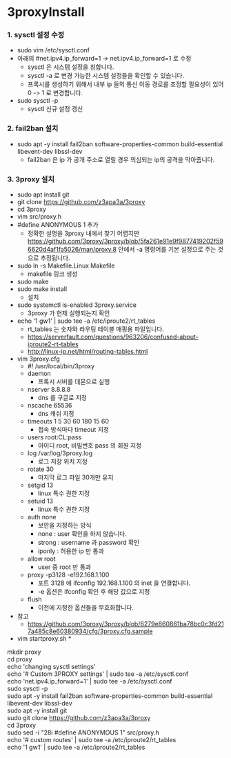 # 3proxyInstall

### 1. sysctl 설정 수정
* sudo vim /etc/sysctl.conf
* 아래의 #net.ipv4.ip_forward=1 -> net.ipv4.ip_forward=1 로 수정
  * sysctl 은 시스템 설정을 칭합니다.
  * sysctl -a 로 변경 가능한 시스템 설정들을 확인할 수 있습니다.
  * 프록시를 생성하기 위해서 내부 ip 들의 통신 이동 경로를 조정할 필요성이 있어 0 -> 1 로 변경합니다.
* sudo sysctl -p
  * sysctl 신규 설정 갱신

### 2. fail2ban 설치
* sudo apt -y install fail2ban software-properties-common build-essential libevent-dev libssl-dev
  * fail2ban 은 ip 가 공개 주소로 열릴 경우 의심되는 ip의 공격을 막아줍니다.

### 3. 3proxy 설치
* sudo apt install git
* git clone https://github.com/z3apa3a/3proxy
* cd 3proxy
* vim src/proxy.h
* #define ANONYMOUS 1 추가
  * 정확한 설명을 3proxy 내에서 찾기 어렵지만 https://github.com/3proxy/3proxy/blob/5fa261e91e9f9877419202f596620d4af1fa5026/man/proxy.8 안에서 -a 명령어를 기본 설정으로 주는 것으로 추정됩니다.
* sudo ln -s Makefile.Linux Makefile
  * makefile 링크 생성
* sudo make
* sudo make install
  * 설치
* sudo systemctl is-enabled 3proxy.service
  * 3proxy 가 현제 실행되는지 확인
* echo '1 gw1' | sudo tee -a /etc/iproute2/rt_tables
  * rt_tables 는 숫자와 라우팅 테이블 매핑용 파일입니다.
  * https://serverfault.com/questions/963206/confused-about-iproute2-rt-tables
  * http://linux-ip.net/html/routing-tables.html
* vim 3proxy.cfg
  * #! /usr/local/bin/3proxy
  * daemon
    * 프록시 서버를 데몬으로 실행
  * nserver 8.8.8.8
    * dns 를 구글로 지정
  * nscache 65536
    * dns 캐쉬 지정
  * timeouts 1 5 30 60 180 15 60
    * 접속 방식마다 timeout 지정
  * users root:CL:pass
    * 아이디 root, 비밀번호 pass 의 회원 지정
  * log /var/log/3proxy.log
    * 로그 저장 위치 지정
  * rotate 30
    * 마지막 로그 파일 30개만 유지
  * setgid 13
    * linux 특수 권한 지정
  * setuid 13
    * linux 특수 권한 지정
  * auth none
    * 보안을 지정하는 방식
    * none : user 확인을 하지 않습니다.
    * strong : username 과 password 확인
    * iponly : 허용한 ip 만 통과
  * allow root
    * user 중 root 만 통과
  * proxy -p3128 -e192.168.1.100
    * 포트 3128 에 ifconfig 192.168.1.100 의 inet 을 연결합니다.
    * -e 옵션은 ifconfig 확인 후 해당 값으로 지정
  * flush
    * 이전에 지정한 옵션들을 무효화합니다.
* 참고
  * https://github.com/3proxy/3proxy/blob/6279e860861ba78bc0c3fd217a485c8e60380934/cfg/3proxy.cfg.sample
* vim startproxy.sh
  * 







mkdir proxy   
cd proxy   
echo 'changing sysctl settings'   
echo '# Custom 3PROXY settings' | sudo tee -a /etc/sysctl.conf   
echo 'net.ipv4.ip_forward=1' | sudo tee -a /etc/sysctl.conf   
sudo sysctl -p   
sudo apt -y install fail2ban software-properties-common build-essential libevent-dev libssl-dev   
sudo apt -y install git   
sudo git clone https://github.com/z3apa3a/3proxy   
cd 3proxy    
sudo sed -i "28i #define ANONYMOUS 1" src/proxy.h   
echo '# custom routes' | sudo tee -a /etc/iproute2/rt_tables   
echo '1 gw1' | sudo tee -a /etc/iproute2/rt_tables   
